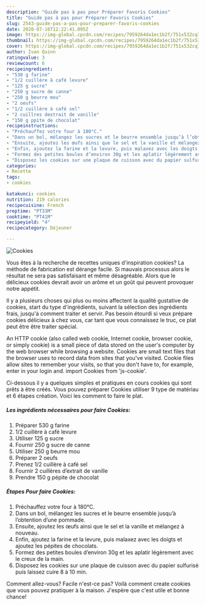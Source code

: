 ```yaml
---
description: "Guide pas à pas pour Préparer Favoris Cookies"
title: "Guide pas à pas pour Préparer Favoris Cookies"
slug: 2543-guide-pas-a-pas-pour-preparer-favoris-cookies
date: 2020-07-16T12:22:41.095Z
image: https://img-global.cpcdn.com/recipes/7959264da1ec1b2f/751x532cq70/cookies-photo-principale-de-la-recette.jpg
thumbnail: https://img-global.cpcdn.com/recipes/7959264da1ec1b2f/751x532cq70/cookies-photo-principale-de-la-recette.jpg
cover: https://img-global.cpcdn.com/recipes/7959264da1ec1b2f/751x532cq70/cookies-photo-principale-de-la-recette.jpg
author: Ivan Quinn
ratingvalue: 3
reviewcount: 6
recipeingredient:
- "530 g farine"
- "1/2 cuillère à café levure"
- "125 g sucre"
- "250 g sucre de canne"
- "250 g beurre mou"
- "2 oeufs"
- "1/2 cuillère à café sel"
- "2 cuillres dextrait de vanille"
- "150 g ppite de chocolat"
recipeinstructions:
- "Préchauffez votre four à 180°C."
- "Dans un bol, mélangez les sucres et le beurre ensemble jusqu’à l’obtention d’une pommade."
- "Ensuite, ajoutez les œufs ainsi que le sel et la vanille et mélangez à nouveau."
- "Enfin, ajoutez la farine et la levure, puis malaxez avec les doigts et ajoutez les pépites de chocolats."
- "Formez des petites boules d’environ 30g et les aplatir légèrement avec le creux de la main."
- "Disposez les cookies sur une plaque de cuisson avec du papier sulfurisé puis laissez cuire 8 à 10 min."
categories:
- Recette
tags:
- cookies

katakunci: cookies 
nutrition: 219 calories
recipecuisine: French
preptime: "PT33M"
cooktime: "PT41M"
recipeyield: "4"
recipecategory: Déjeuner

---
```



![Cookies](https://img-global.cpcdn.com/recipes/7959264da1ec1b2f/751x532cq70/cookies-photo-principale-de-la-recette.jpg)

Vous êtes à la recherche de recettes uniques d'inspiration cookies? La méthode de fabrication est dérange facile. Si mauvais processus alors le résultat ne sera pas satisfaisant et même désagréable. Alors que le délicieux cookies devrait avoir un arôme et un goût qui peuvent provoquer notre appétit.

Il y a plusieurs choses qui plus ou moins affectent la qualité gustative de cookies, start du type d'ingrédients, suivant la sélection des ingrédients frais, jusqu'à comment traiter et servir. Pas besoin étourdi si veux prépare cookies délicieux à chez vous, car tant que vous connaissez le truc, ce plat peut être être traiter spécial.

An HTTP cookie (also called web cookie, Internet cookie, browser cookie, or simply cookie) is a small piece of data stored on the user&#39;s computer by the web browser while browsing a website. Cookies are small text files that the browser uses to record data from sites that you&#39;ve visited. Cookie files allow sites to remember your visits, so that you don&#39;t have to, for example, enter in your login and. import Cookies from &#39;js-cookie&#39;.


Ci-dessous il y a quelques simples et pratiques en cours cookies qui sont prêts à être créés. Vous pouvez préparer Cookies utiliser 9 type de matériau et 6 étapes création. Voici les comment to faire le plat.

<!--inarticleads1-->

##### Les ingrédients nécessaires pour faire Cookies:

1. Préparer 530 g farine
1.  1/2 cuillère à café levure
1. Utiliser 125 g sucre
1. Fournir 250 g sucre de canne
1. Utiliser 250 g beurre mou
1. Préparer 2 oeufs
1. Prenez 1/2 cuillère à café sel
1. Fournir 2 cuillères d’extrait de vanille
1. Prendre 150 g pépite de chocolat




<!--inarticleads2-->

##### Étapes Pour faire Cookies:

1. Préchauffez votre four à 180°C.
1. Dans un bol, mélangez les sucres et le beurre ensemble jusqu’à l’obtention d’une pommade.
1. Ensuite, ajoutez les œufs ainsi que le sel et la vanille et mélangez à nouveau.
1. Enfin, ajoutez la farine et la levure, puis malaxez avec les doigts et ajoutez les pépites de chocolats.
1. Formez des petites boules d’environ 30g et les aplatir légèrement avec le creux de la main.
1. Disposez les cookies sur une plaque de cuisson avec du papier sulfurisé puis laissez cuire 8 à 10 min.





Comment allez-vous? Facile n'est-ce pas? Voilà comment create cookies que vous pouvez pratiquer à la maison. J'espère que c'est utile et bonne chance!
